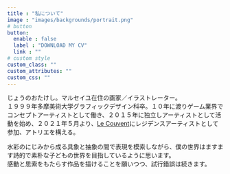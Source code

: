 ```yaml
---
title : "私について"
image : "images/backgrounds/portrait.png"
# button
button:
  enable : false
  label : "DOWNLOAD MY CV"
  link : ""
# custom style
custom_class: ""
custom_attributes: ""
custom_css: ""
---
```


じょうのおたけし。マルセイユ在住の画家／イラストレーター。  
１９９９年多摩美術大学グラフィックデザイン科卒。１０年に渡りゲーム業界でコンセプトアーティストとして働き、２０１５年に独立しアーティストとして活動を始め、２０２１年５月より、[Le Couvent](http://le-couvent.org)にレジデンスアーティストとして参加、アトリエを構える。  

水彩のにじみから成る具象と抽象の間で表現を模索しながら、僕の世界はますます詩的で素朴な子どもの世界を目指しているように思います。  
感動と思索をもたらす作品を描けることを願いつつ、試行錯誤は続きます。

